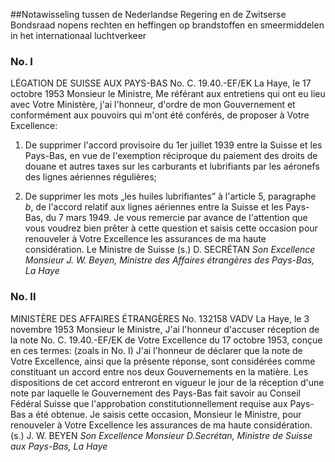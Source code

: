<meta http-equiv='Content-Type' content='text/html; charset=utf-8' />

##Notawisseling tussen de Nederlandse Regering en de Zwitserse Bondsraad nopens rechten en heffingen op brandstoffen en smeermiddelen in het internationaal luchtverkeer

### No.  I  

LÉGATION DE SUISSE AUX PAYS-BAS No. C. 19.40.-EF/EK La Haye, le 17 octobre 1953 Monsieur le Ministre, Me référant aux entretiens qui ont eu lieu avec Votre Ministère, j'ai l'honneur, d'ordre de mon Gouvernement et conformément aux pouvoirs qui m'ont été conférés, de proposer à Votre Excellence: 

1. De supprimer l'accord provisoire du 1er juillet 1939 entre la Suisse et les Pays-Bas, en vue de l'exemption réciproque du paiement des droits de douane et autres taxes sur les carburants et lubrifiants par les aéronefs des lignes aériennes régulières;  

2. De supprimer les mots „les huiles lubrifiantes” à l'article 5, paragraphe *b*, de l'accord relatif aux lignes aériennes entre la Suisse et les Pays-Bas, du 7 mars 1949.   Je vous remercie par avance de l'attention que vous voudrez bien prêter à cette question et saisis cette occasion pour renouveler à Votre Excellence les assurances de ma haute considération. Le Ministre de Suisse (s.) D. SECRÉTAN  *Son Excellence*   *Monsieur J. W. Beyen,*   *Ministre des Affaires étrangères*   *des Pays-Bas,*   *La Haye*    

### No.  II  

MINISTÈRE DES AFFAIRES ÉTRANGÈRES No. 132158 VADV La Haye, le 3 novembre 1953 Monsieur le Ministre, J'ai l'honneur d'accuser réception de la note No. C. 19.40.-EF/EK de Votre Excellence du 17 octobre 1953, conçue en ces termes:  (zoals in No. I)  J'ai l'honneur de déclarer que la note de Votre Excellence, ainsi que la présente réponse, sont considérées comme constituant un accord entre nos deux Gouvernements en la matière. Les dispositions de cet accord entreront en vigueur le jour de la réception d'une note par laquelle le Gouvernement des Pays-Bas fait savoir au Conseil Fédéral Suisse que l'approbation constitutionnellement requise aux Pays-Bas a été obtenue. Je saisis cette occasion, Monsieur le Ministre, pour renouveler à Votre Excellence les assurances de ma haute considération. (s.) J. W. BEYEN  *Son Excellence*   *Monsieur D.Secrétan,*   *Ministre de Suisse aux Pays-Bas,*   *La Haye*    
